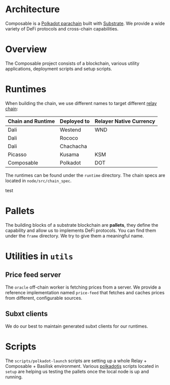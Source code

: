 # Architecture

Composable is a [Polkadot parachain](https://wiki.polkadot.network/docs/learn-parachains) built with [Substrate](https://substrate.dev/). We provide a wide variety of DeFi protocols and cross-chain capabilities.

# Overview

The Composable project consists of a blockchain, various utility applications, deployment scripts and setup scripts.

# Runtimes

When building the chain, we use different names to target different [relay chain](https://wiki.polkadot.network/docs/learn-architecture):

| Chain and Runtime | Deployed to | Relayer Native Currency |
|-------------------|-------------|-------------------------|
| Dali              | Westend     | WND                     |
| Dali              | Rococo      |                         |
| Dali              | Chachacha   |                         |
| Picasso           | Kusama      | KSM                     |
| Composable        | Polkadot    | DOT                     |

The runtimes can be found under the `runtime` directory.
The chain specs are located in `node/src/chain_spec`.

test

# Pallets

The building blocks of a substrate blockchain are **pallets**, they define the capability and allow us to implements DeFi protocols.
You can find them under the `frame` directory. We try to give them a meaningful name.

# Utilities in `utils`

## Price feed server

The `oracle` off-chain worker is fetching prices from a server. We provide a reference implementation named `price-feed` that fetches and caches prices from different, configurable sources.

## Subxt clients

We do our best to maintain generated subxt clients for our runtimes.

# Scripts

The `scripts/polkadot-launch` scripts are setting up a whole Relay + Composable + Basilisk environment.
Various [polkadotjs](https://polkadot.js.org/docs/) scripts located in `setup` are helping us testing the pallets once the local node is up and running.
